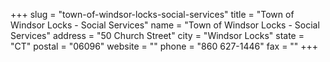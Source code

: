 +++
slug = "town-of-windsor-locks-social-services"
title = "Town of Windsor Locks - Social Services"
name = "Town of Windsor Locks - Social Services"
address = "50 Church Street"
city = "Windsor Locks"
state = "CT"
postal = "06096"
website = ""
phone = "860 627-1446"
fax = ""
+++
